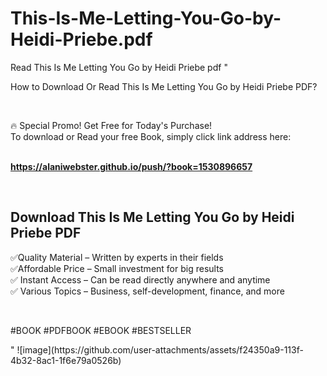 # This-Is-Me-Letting-You-Go-by-Heidi-Priebe.pdf
Read This Is Me Letting You Go by Heidi Priebe pdf
"<p>How to Download Or Read This Is Me Letting You Go by Heidi Priebe PDF?</p>
<p>&nbsp;</p>
<p>&#128293;  Special Promo! Get Free for Today's Purchase!<br />To download or Read your free Book, simply click link address here:&nbsp;<br />&nbsp;</p>
<p><a href=""https://alaniwebster.github.io/push/?book=1530896657""><strong>https://alaniwebster.github.io/push/?book=1530896657</strong></a></p>
<p>&nbsp;</p>
<h2>Download This Is Me Letting You Go by Heidi Priebe PDF</h2>
<p>&#x2705;Quality Material &ndash; Written by experts in their fields<br />&#x2705;Affordable Price &ndash; Small investment for big results<br />&#x2705; Instant Access &ndash; Can be read directly anywhere and anytime<br />&#x2705; Various Topics &ndash; Business, self-development, finance, and more</p>
<p>&nbsp;</p>
<p>#BOOK #PDFBOOK #EBOOK #BESTSELLER</p>
"
![image](https://github.com/user-attachments/assets/f24350a9-113f-4b32-8ac1-1f6e79a0526b)
